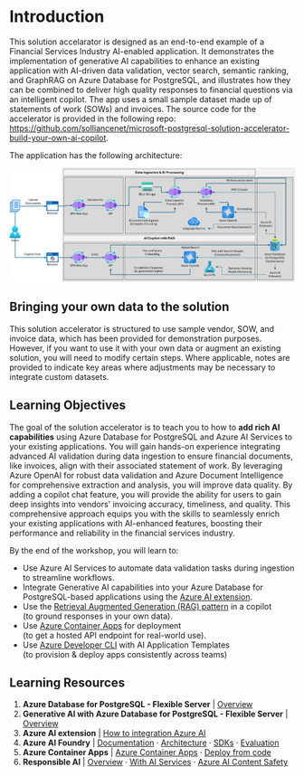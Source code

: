 # Introduction

This solution accelarator is designed as an end-to-end example of a Financial Services Industry AI-enabled application. It demonstrates the implementation of generative AI capabilities to enhance an existing application with AI-driven data validation, vector search, semantic ranking, and GraphRAG on Azure Database for PostgreSQL, and illustrates how they can be combined to deliver high quality responses to financial questions via an intelligent copilot. The app uses a small sample dataset made up of statements of work (SOWs) and invoices. The source code for the accelerator is provided in the following repo: <https://github.com/solliancenet/microsoft-postgresql-solution-accelerator-build-your-own-ai-copilot>.

The application has the following architecture:

![High-level architecture diagram for the solution](../img/solution-architecture-diagram.png)

## Bringing your own data to the solution

This solution accelerator is structured to use sample vendor, SOW, and invoice data, which has been provided for demonstration purposes.
However, if you want to use it with your own data or augment an existing solution, you will need to modify certain steps.
Where applicable, notes are provided to indicate key areas where adjustments may be necessary to integrate custom datasets.

## Learning Objectives

The goal of the solution accelerator is to teach you to how to **add rich AI capabilities** using Azure Database for PostgreSQL and Azure AI Services to your existing applications. You will gain hands-on experience integrating advanced AI validation during data ingestion to ensure financial documents, like invoices, align with their associated statement of work. By leveraging Azure OpenAI for robust data validation and Azure Document Intelligence for comprehensive extraction and analysis, you will improve data quality. By adding a copilot chat feature, you will provide the ability for users to gain deep insights into vendors' invoicing accuracy, timeliness, and quality. This comprehensive approach equips you with the skills to seamlessly enrich your existing applications with AI-enhanced features, boosting their performance and reliability in the financial services industry.

By the end of the workshop, you will learn to:

- Use Azure AI Services to automate data validation tasks during ingestion to streamline workflows.
- Integrate Generative AI capabilities into your Azure Database for PostgreSQL-based applications using the [Azure AI extension](https://learn.microsoft.com/azure/postgresql/flexible-server/how-to-integrate-azure-ai).
- Use the [Retrieval Augmented Generation (RAG) pattern](https://learn.microsoft.com/azure/ai-studio/concepts/retrieval-augmented-generation) in a copilot <br/> (to ground responses in your own data).
- Use [Azure Container Apps](https://aka.ms/azcontainerapps) for deployment <br/> (to get a hosted API endpoint for real-world use).
- Use [Azure Developer CLI](https://aka.ms/azd) with AI Application Templates <br/> (to provision & deploy apps consistently across teams)

## Learning Resources

1. **Azure Database for PostgreSQL - Flexible Server** | [Overview](https://learn.microsoft.com/azure/postgresql/flexible-server/service-overview)
2. **Generative AI with Azure Database for PostgreSQL - Flexible Server** | [Overview](https://learn.microsoft.com/azure/postgresql/flexible-server/generative-ai-overview)
3. **Azure AI extension** | [How to integration Azure AI](https://learn.microsoft.com/azure/postgresql/flexible-server/generative-ai-azure-overview)
4. **Azure AI Foundry**  | [Documentation](https://learn.microsoft.com/azure/ai-studio/) · [Architecture](https://learn.microsoft.com/azure/ai-studio/concepts/architecture) · [SDKs](https://learn.microsoft.com/azure/ai-studio/how-to/develop/sdk-overview) ·  [Evaluation](https://learn.microsoft.com/azure/ai-studio/how-to/evaluate-generative-ai-app)
5. **Azure Container Apps**  | [Azure Container Apps](https://learn.microsoft.com/azure/container-apps/) · [Deploy from code](https://learn.microsoft.com/azure/container-apps/quickstart-repo-to-cloud?tabs=bash%2Ccsharp&pivots=with-dockerfile)
6. **Responsible AI**  | [Overview](https://www.microsoft.com/ai/responsible-ai) · [With AI Services](https://learn.microsoft.com/en-us/azure/ai-services/responsible-use-of-ai-overview?context=%2Fazure%2Fai-studio%2Fcontext%2Fcontext) · [Azure AI Content Safety](https://learn.microsoft.com/en-us/azure/ai-services/content-safety/)
